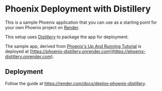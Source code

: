 # Phoenix Deployment with Distillery

This is a sample Phoenix application that you can use as a starting point for your own
Phoenix project on [Render](https://render.com).


This setup uses [Distillery](https://hexdocs.pm/distillery/home.html) to package the app for deployment.

The sample app, derived from [Phoenix's Up And Running Tutorial](https://hexdocs.pm/phoenix/up_and_running.html) is deployed at [https://phoenix-distillery.onrender.com](https://phoenix-distillery.onrender.com).

## Deployment

Follow the guide at https://render.com/docs/deploy-phoenix-distillery.
